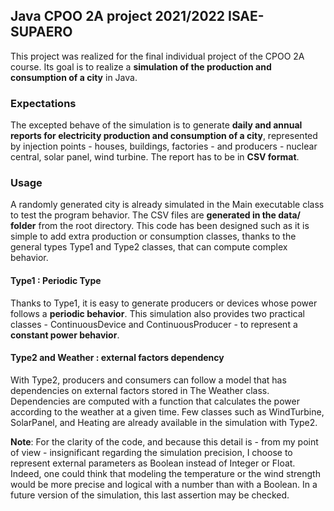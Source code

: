 ## Java CPOO 2A project 2021/2022 ISAE-SUPAERO

This project was realized for the final individual project of the CPOO 2A course.
Its goal is to realize a **simulation of the production and consumption of a city** in Java.

### Expectations

The excepted behave of the simulation is to generate **daily and annual reports for electricity production and consumption of a city**, represented by injection points - houses, buildings, factories - and producers - nuclear central, solar panel, wind turbine.
The report has to be in **CSV format**.

### Usage

A randomly generated city is already simulated in the Main executable class to test the program behavior.
The CSV files are **generated in the data/ folder** from the root directory.
This code has been designed such as it is simple to add extra production or consumption classes, thanks to the general types Type1 and Type2 classes, that can compute complex behavior.

#### Type1 : Periodic Type

Thanks to Type1, it is easy to generate producers or devices whose power follows a **periodic behavior**.
This simulation also provides two practical classes - ContinuousDevice and ContinuousProducer - to represent a **constant power behavior**.

#### Type2 and Weather : external factors dependency

With Type2, producers and consumers can follow a model that has dependencies on external factors stored in The Weather class. Dependencies are computed with a function that calculates the power according to the weather at a given time. 
Few classes such as WindTurbine, SolarPanel, and Heating are already available in the simulation with Type2.

**Note**: For the clarity of the code, and because this detail is - from my point of view - insignificant regarding the simulation precision, I choose to represent external parameters as Boolean instead of Integer or Float. Indeed, one could think that modeling the temperature or the wind strength would be more precise and logical with a number than with a Boolean.
In a future version of the simulation, this last assertion may be checked.
